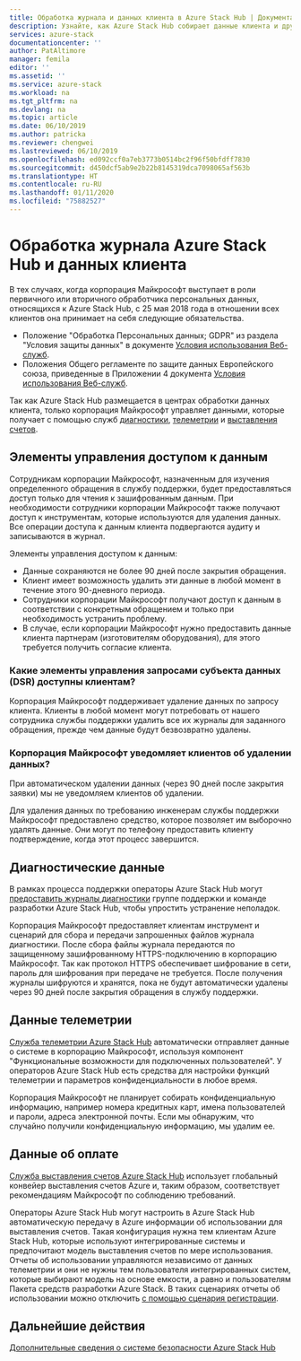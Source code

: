 ```yaml
---
title: Обработка журнала и данных клиента в Azure Stack Hub | Документация Майкрософт
description: Узнайте, как Azure Stack Hub собирает данные клиента и другую информацию.
services: azure-stack
documentationcenter: ''
author: PatAltimore
manager: femila
editor: ''
ms.assetid: ''
ms.service: azure-stack
ms.workload: na
ms.tgt_pltfrm: na
ms.devlang: na
ms.topic: article
ms.date: 06/10/2019
ms.author: patricka
ms.reviewer: chengwei
ms.lastreviewed: 06/10/2019
ms.openlocfilehash: ed092ccf0a7eb3773b0514bc2f96f50bfdff7830
ms.sourcegitcommit: d450dcf5ab9e2b22b8145319dca7098065af563b
ms.translationtype: HT
ms.contentlocale: ru-RU
ms.lasthandoff: 01/11/2020
ms.locfileid: "75882527"
---
```

# <a name="azure-stack-hub-log-and-customer-data-handling"></a>Обработка журнала Azure Stack Hub и данных клиента 

В тех случаях, когда корпорация Майкрософт выступает в роли первичного или вторичного обработчика персональных данных, относящихся к Azure Stack Hub, с 25 мая 2018 года в отношении всех клиентов она принимает на себя следующие обязательства.

- Положение "Обработка Персональных данных; GDPR" из раздела "Условия защиты данных" в документе [Условия использования Веб-служб](http://www.microsoftvolumelicensing.com/DocumentSearch.aspx?Mode=3&DocumentTypeId=31).
- Положения Общего регламенте по защите данных Европейского союза, приведенные в Приложении 4 документа [Условия использования Веб-служб](http://www.microsoftvolumelicensing.com/DocumentSearch.aspx?Mode=3&DocumentTypeId=31).

Так как Azure Stack Hub размещается в центрах обработки данных клиента, только корпорация Майкрософт управляет данными, которые получает с помощью служб [диагностики](azure-stack-configure-on-demand-diagnostic-log-collection.md#use-the-privileged-endpoint-pep-to-collect-diagnostic-logs), [телеметрии](azure-stack-telemetry.md) и [выставления счетов](azure-stack-usage-reporting.md).  

## <a name="data-access-controls"></a>Элементы управления доступом к данным 
Сотрудникам корпорации Майкрософт, назначенным для изучения определенного обращения в службу поддержки, будет предоставляться доступ только для чтения к зашифрованным данным. При необходимости сотрудники корпорации Майкрософт также получают доступ к инструментам, которые используются для удаления данных. Все операции доступа к данным клиента подвергаются аудиту и записываются в журнал.  

Элементы управления доступом к данным:
- Данные сохраняются не более 90 дней после закрытия обращения.
- Клиент имеет возможность удалить эти данные в любой момент в течение этого 90-дневного периода.
- Сотрудники корпорации Майкрософт получают доступ к данным в соответствии с конкретным обращением и только при необходимость устранить проблему.
- В случае, если корпорации Майкрософт нужно предоставить данные клиента партнерам (изготовителям оборудования), для этого требуется получить согласие клиента.  

### <a name="what-data-subject-requests-dsr-controls-do-customers-have"></a>Какие элементы управления запросами субъекта данных (DSR) доступны клиентам?
Корпорация Майкрософт поддерживает удаление данных по запросу клиента. Клиенты в любой момент могут потребовать от нашего сотрудника службы поддержки удалить все их журналы для заданного обращения, прежде чем данные будут безвозвратно удалены.  

### <a name="does-microsoft-notify-customers-when-the-data-is-deleted"></a>Корпорация Майкрософт уведомляет клиентов об удалении данных?
При автоматическом удалении данных (через 90 дней после закрытия заявки) мы не уведомляем клиентов об удалении.

Для удаления данных по требованию инженерам службы поддержки Майкрософт предоставлено средство, которое позволяет им выборочно удалять данные. Они могут по телефону предоставить клиенту подтверждение, когда этот процесс завершится.

## <a name="diagnostic-data"></a>Диагностические данные
В рамках процесса поддержки операторы Azure Stack Hub могут [предоставить журналы диагностики](azure-stack-configure-on-demand-diagnostic-log-collection.md#use-the-privileged-endpoint-pep-to-collect-diagnostic-logs) группе поддержки и команде разработки Azure Stack Hub, чтобы упростить устранение неполадок.

Корпорация Майкрософт предоставляет клиентам инструмент и сценарий для сбора и передачи запрошенных файлов журнала диагностики. После сбора файлы журнала передаются по защищенному зашифрованному HTTPS-подключению в корпорацию Майкрософт. Так как протокол HTTPS обеспечивает шифрование в сети, пароль для шифрования при передаче не требуется. После получения журналы шифруются и хранятся, пока не будут автоматически удалены через 90 дней после закрытия обращения в службу поддержки.

## <a name="telemetry-data"></a>Данные телеметрии
[Служба телеметрии Azure Stack Hub](azure-stack-telemetry.md) автоматически отправляет данные о системе в корпорацию Майкрософт, используя компонент "Функциональные возможности для подключенных пользователей". У операторов Azure Stack Hub есть средства для настройки функций телеметрии и параметров конфиденциальности в любое время.

Корпорация Майкрософт не планирует собирать конфиденциальную информацию, например номера кредитных карт, имена пользователей и пароли, адреса электронной почты. Если мы обнаружим, что случайно получили конфиденциальную информацию, мы удалим ее.

## <a name="billing-data"></a>Данные об оплате
[Служба выставления счетов Azure Stack Hub](azure-stack-usage-reporting.md) использует глобальный конвейер выставления счетов Azure и, таким образом, соответствует рекомендациям Майкрософт по соблюдению требований.

Операторы Azure Stack Hub могут настроить в Azure Stack Hub автоматическую передачу в Azure информации об использовании для выставления счетов. Такая конфигурация нужна тем клиентам Azure Stack Hub, которые используют интегрированные системы и предпочитают модель выставления счетов по мере использования. Отчеты об использовании управляются независимо от данных телеметрии и они не нужны тем пользователя интегрированных систем, которые выбирают модель на основе емкости, а равно и пользователям Пакета средств разработки Azure Stack. В таких сценариях отчеты об использовании можно отключить [с помощью сценария регистрации](azure-stack-usage-reporting.md).


## <a name="next-steps"></a>Дальнейшие действия 
[Дополнительные сведения о системе безопасности Azure Stack Hub](azure-stack-security-foundations.md) 
